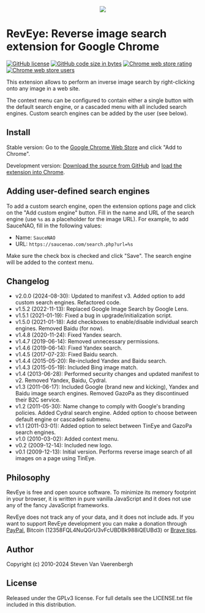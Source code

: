 <p align="center"><img src="src/i/logo128.png"></p>

# RevEye: Reverse image search extension for Google Chrome

[![GitHub license](https://img.shields.io/github/license/steven2358/reveye?color=blue)](https://github.com/steven2358/reveye/blob/master/LICENSE.txt)
[![GitHub code size in bytes](https://img.shields.io/github/languages/code-size/steven2358/reveye?color=ff69b4)](https://github.com/steven2358/reveye)
[![Chrome web store rating](https://img.shields.io/chrome-web-store/rating/keaaclcjhehbbapnphnmpiklalfhelgf)](https://chrome.google.com/webstore/detail/reveye-reverse-image-sear/keaaclcjhehbbapnphnmpiklalfhelgf)
[![Chrome web store users](https://img.shields.io/chrome-web-store/users/keaaclcjhehbbapnphnmpiklalfhelgf?color=yellow)](https://chrome.google.com/webstore/detail/reveye-reverse-image-sear/keaaclcjhehbbapnphnmpiklalfhelgf)

This extension allows to perform an inverse image search by right-clicking onto any image in a web site.

The context menu can be configured to contain either a single button with the default search engine, or a cascaded menu with all included search engines. Custom search engines can be added by the user (see below).

## Install

Stable version: Go to the [Google Chrome Web Store](https://chrome.google.com/webstore/detail/keaaclcjhehbbapnphnmpiklalfhelgf) and click "Add to Chrome".

Development version: [Download the source from GitHub](https://github.com/steven2358/reveye/archive/master.zip) and [load the extension into Chrome](https://developer.chrome.com/docs/extensions/mv3/getstarted/#unpacked).

## Adding user-defined search engines

To add a custom search engine, open the extension options page and click on the "Add custom engine" button. Fill in the name and URL of the search engine (use `%s` as a placeholder for the image URL). For example, to add SauceNAO, fill in the following values:
- Name: `SauceNAO`
- URL: `https://saucenao.com/search.php?url=%s`

 Make sure the check box is checked and click "Save". The search engine will be added to the context menu.

## Changelog

- v2.0.0 (2024-08-30): Updated to manifest v3. Added option to add custom search engines. Refactored code.
- v1.5.2 (2022-11-13): Replaced Google Image Search by Google Lens.
- v1.5.1 (2021-01-19): Fixed a bug in upgrade/initialization script.
- v1.5.0 (2021-01-18): Add checkboxes to enable/disable individual search engines. Removed Baidu (for now).
- v1.4.8 (2020-11-24): Fixed Yandex search.
- v1.4.7 (2019-06-14): Removed unnecessary permissions.
- v1.4.6 (2019-06-14): Fixed Yandex search.
- v1.4.5 (2017-07-23): Fixed Baidu search.
- v1.4.4 (2015-05-20): Re-included Yandex and Baidu search.
- v1.4.3 (2015-05-19): Included Bing image match.
- v1.4 (2013-06-28): Performed security changes and updated manifest to v2. Removed Yandex, Baidu, Cydral.  
- v1.3 (2011-06-17): Included Google (brand new and kicking), Yandex and Baidu image search engines. Removed GazoPa as they discontinued their B2C service.  
- v1.2 (2011-05-30): Name change to comply with Google's branding policies. Added Cydral search engine. Added option to choose between default engine or cascaded submenu.  
- v1.1 (2011-03-01): Added option to select between TinEye and GazoPa search engines.  
- v1.0 (2010-03-02): Added context menu.  
- v0.2 (2009-12-14): Included new logo.  
- v0.1 (2009-12-13): Initial version. Performs reverse image search of all images on a page using TinEye.  


## Philosophy

RevEye is free and open source software. To minimize its memory footprint in your browser, it is written in pure vanilla JavaScript and it does not use any of the fancy JavaScript frameworks.

RevEye does not track any of your data, and it does not include ads. If you want to support RevEye development you can make a donation through [PayPal](https://www.paypal.com/donate/?business=ZUV4WDZHM6N6S&no_recurring=0&currency_code=EUR), Bitcoin (12358FQL4NuQGrU3vFcUBDBk988iQEUBd3) or [Brave tips](https://brave.com/tips/).


## Author

Copyright (c) 2010-2024 Steven Van Vaerenbergh


## License

Released under the GPLv3 license. For full details see the LICENSE.txt file included in this distribution.
